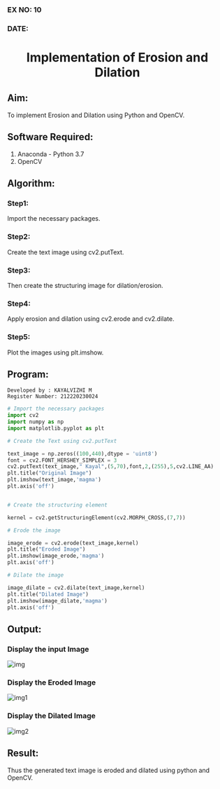 ### EX NO: 10
### DATE:
# <p align="center">Implementation of Erosion and Dilation</p>
## Aim:
To implement Erosion and Dilation using Python and OpenCV.
## Software Required:
1. Anaconda - Python 3.7
2. OpenCV
## Algorithm:
### Step1:

Import the necessary packages.

### Step2:

Create the text image using cv2.putText.

### Step3:

Then create the structuring image for dilation/erosion.

### Step4:

Apply erosion and dilation using cv2.erode and cv2.dilate.

### Step5:

Plot the images using plt.imshow.
 
## Program:
```
Developed by : KAYALVIZHI M
Register Number: 212220230024
```
``` Python
# Import the necessary packages
import cv2
import numpy as np
import matplotlib.pyplot as plt

# Create the Text using cv2.putText

text_image = np.zeros((100,440),dtype = 'uint8')
font = cv2.FONT_HERSHEY_SIMPLEX = 3
cv2.putText(text_image," Kayal",(5,70),font,2,(255),5,cv2.LINE_AA)
plt.title("Original Image")
plt.imshow(text_image,'magma')
plt.axis('off')


# Create the structuring element

kernel = cv2.getStructuringElement(cv2.MORPH_CROSS,(7,7))

# Erode the image

image_erode = cv2.erode(text_image,kernel)
plt.title("Eroded Image")
plt.imshow(image_erode,'magma')
plt.axis('off')

# Dilate the image

image_dilate = cv2.dilate(text_image,kernel)
plt.title("Dilated Image")
plt.imshow(image_dilate,'magma')
plt.axis('off')

```
## Output:

### Display the input Image

![img](https://user-images.githubusercontent.com/75413726/170735221-111442a3-2af2-4f24-86c9-49770e35397e.jpg)

### Display the Eroded Image

![img1](https://user-images.githubusercontent.com/75413726/170735344-d825d83a-b379-4f32-8196-5fc63b49a20e.jpg)

### Display the Dilated Image

![img2](https://user-images.githubusercontent.com/75413726/170735470-830d0168-5c88-4910-a0a4-89c988465a3c.jpg)

## Result:
Thus the generated text image is eroded and dilated using python and OpenCV.
